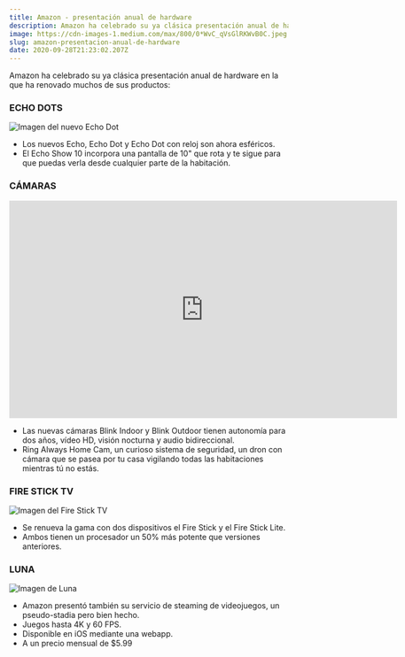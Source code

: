 ```yaml
---
title: Amazon - presentación anual de hardware
description: Amazon ha celebrado su ya clásica presentación anual de hardware en la que ha renovado muchos de sus productos.
image: https://cdn-images-1.medium.com/max/800/0*WvC_qVsGlRKWvB0C.jpeg
slug: amazon-presentacion-anual-de-hardware
date: 2020-09-28T21:23:02.207Z
---
```



Amazon ha celebrado su ya clásica presentación anual de hardware en la que ha renovado muchos de sus productos:

### ECHO DOTS

![Imagen del nuevo Echo Dot](https://cdn-images-1.medium.com/max/800/0*WvC_qVsGlRKWvB0C.jpeg)

- Los nuevos Echo, Echo Dot y Echo Dot con reloj son ahora esféricos.
- El Echo Show 10 incorpora una pantalla de 10" que rota y te sigue para que puedas verla desde cualquier parte de la habitación.

### CÁMARAS

<iframe src="https://www.youtube.com/embed/i2jFN_QEcS4?feature=oembed" width="700" height="393" frameborder="0" scrolling="no"></iframe>

- Las nuevas cámaras Blink Indoor y Blink Outdoor tienen autonomía para dos años, vídeo HD, visión nocturna y audio bidireccional.
- Ring Always Home Cam, un curioso sistema de seguridad, un dron con cámara que se pasea por tu casa vigilando todas las habitaciones mientras tú no estás.

### FIRE STICK TV

![Imagen del Fire Stick TV](https://cdn-images-1.medium.com/max/800/0*wFnaqT9KUFxSsDhk.jpeg)

- Se renueva la gama con dos dispositivos el Fire Stick y el Fire Stick Lite.
- Ambos tienen un procesador un 50% más potente que versiones anteriores.

### LUNA

![Imagen de Luna](https://cdn-images-1.medium.com/max/800/0*W4MrODfCScWbcpMY.jpeg)

- Amazon presentó también su servicio de steaming de videojuegos, un pseudo-stadia pero bien hecho.
- Juegos hasta 4K y 60 FPS.
- Disponible en iOS mediante una webapp.
- A un precio mensual de $5.99
